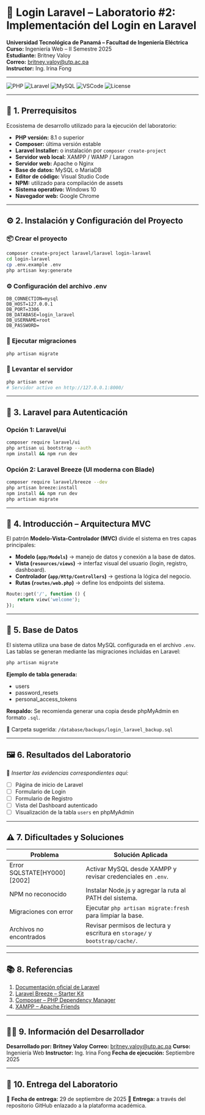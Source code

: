 # 🧩 Login Laravel – Laboratorio #2: Implementación del Login en Laravel  

**Universidad Tecnológica de Panamá – Facultad de Ingeniería Eléctrica**  
**Curso:** Ingeniería Web – II Semestre 2025  
**Estudiante:** Britney Valoy  
**Correo:** britney.valoy@utp.ac.pa  
**Instructor:** Ing. Irina Fong  

---

![PHP](https://img.shields.io/badge/PHP-8.1%2B-777bb4?logo=php)
![Laravel](https://img.shields.io/badge/Laravel-10.x-FF2D20?logo=laravel)
![MySQL](https://img.shields.io/badge/MySQL-5.7%2B-00618a?logo=mysql)
![VSCode](https://img.shields.io/badge/Editor-VSCode-007ACC?logo=visualstudiocode)
![License](https://img.shields.io/badge/License-Academic-green)

---

## 📘 1. Prerrequisitos  

Ecosistema de desarrollo utilizado para la ejecución del laboratorio:  

- **PHP versión:** 8.1 o superior  
- **Composer:** última versión estable  
- **Laravel Installer:** o instalación por `composer create-project`  
- **Servidor web local:** XAMPP / WAMP / Laragon  
- **Servidor web:** Apache o Nginx  
- **Base de datos:** MySQL o MariaDB  
- **Editor de código:** Visual Studio Code  
- **NPM:** utilizado para compilación de assets  
- **Sistema operativo:** Windows 10  
- **Navegador web:** Google Chrome  

---

## ⚙️ 2. Instalación y Configuración del Proyecto

### 📦 Crear el proyecto  
```bash
composer create-project laravel/laravel login-laravel
cd login-laravel
cp .env.example .env
php artisan key:generate
````

### ⚙️ Configuración del archivo .env

```env
DB_CONNECTION=mysql
DB_HOST=127.0.0.1
DB_PORT=3306
DB_DATABASE=login_laravel
DB_USERNAME=root
DB_PASSWORD=
```

### 🧱 Ejecutar migraciones

```bash
php artisan migrate
```

### 🚀 Levantar el servidor

```bash
php artisan serve
# Servidor activo en http://127.0.0.1:8000/
```

---

## 🔐 3. Laravel para Autenticación

### Opción 1: Laravel/ui

```bash
composer require laravel/ui
php artisan ui bootstrap --auth
npm install && npm run dev
```

### Opción 2: Laravel Breeze (UI moderna con Blade)

```bash
composer require laravel/breeze --dev
php artisan breeze:install
npm install && npm run dev
php artisan migrate
```

---

## 🧩 4. Introducción – Arquitectura MVC

El patrón **Modelo-Vista-Controlador (MVC)** divide el sistema en tres capas principales:

* **Modelo (`app/Models`)** → manejo de datos y conexión a la base de datos.
* **Vista (`resources/views`)** → interfaz visual del usuario (login, registro, dashboard).
* **Controlador (`app/Http/Controllers`)** → gestiona la lógica del negocio.
* **Rutas (`routes/web.php`)** → define los endpoints del sistema.

```php
Route::get('/', function () {
    return view('welcome');
});
```

---

## 🧮 5. Base de Datos

El sistema utiliza una base de datos MySQL configurada en el archivo `.env`.
Las tablas se generan mediante las migraciones incluidas en Laravel:

```bash
php artisan migrate
```

**Ejemplo de tabla generada:**

* users
* password_resets
* personal_access_tokens

**Respaldo:** Se recomienda generar una copia desde phpMyAdmin en formato `.sql`.

📁 Carpeta sugerida: `/database/backups/login_laravel_backup.sql`

---

## 🖼️ 6. Resultados del Laboratorio

📸 *Insertar las evidencias correspondientes aquí:*

* [ ] Página de inicio de Laravel
* [ ] Formulario de Login
* [ ] Formulario de Registro
* [ ] Vista del Dashboard autenticado
* [ ] Visualización de la tabla `users` en phpMyAdmin

---

## ⚠️ 7. Dificultades y Soluciones

| Problema                     | Solución Aplicada                                                           |
| ---------------------------- | --------------------------------------------------------------------------- |
| Error SQLSTATE[HY000] [2002] | Activar MySQL desde XAMPP y revisar credenciales en `.env`.                 |
| NPM no reconocido            | Instalar Node.js y agregar la ruta al PATH del sistema.                     |
| Migraciones con error        | Ejecutar `php artisan migrate:fresh` para limpiar la base.                  |
| Archivos no encontrados      | Revisar permisos de lectura y escritura en `storage/` y `bootstrap/cache/`. |

---

## 📚 8. Referencias

1. [Documentación oficial de Laravel](https://laravel.com/docs)
2. [Laravel Breeze – Starter Kit](https://laravel.com/docs/starter-kits#laravel-breeze)
3. [Composer – PHP Dependency Manager](https://getcomposer.org/)
4. [XAMPP – Apache Friends](https://www.apachefriends.org/)

---

## 🧑‍💻 9. Información del Desarrollador

**Desarrollado por:**
**Britney Valoy**
**Correo:** [britney.valoy@utp.ac.pa](mailto:britney.valoy@utp.ac.pa)
**Curso:** Ingeniería Web
**Instructor:** Ing. Irina Fong
**Fecha de ejecución:** Septiembre 2025

---

## 🏁 10. Entrega del Laboratorio

📅 **Fecha de entrega:** 29 de septiembre de 2025
📂 **Entrega:** a través del repositorio GitHub enlazado a la plataforma académica.


